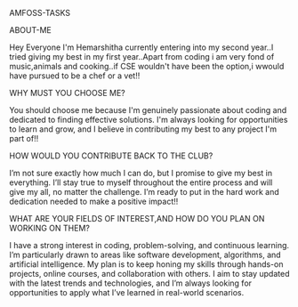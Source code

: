 AMFOSS-TASKS

ABOUT-ME


Hey Everyone
I'm Hemarshitha currently entering into my second year..I tried giving my best in my first year..Apart from coding i am very fond of music,animals and cooking..if CSE wouldn't have been the option,i wwould have pursued to be a chef or a vet!!

WHY MUST YOU CHOOSE ME?

You should choose me because I'm genuinely passionate about coding and dedicated to finding effective solutions. I'm always looking for opportunities to learn and grow, and I believe in contributing my best to any project I'm part of!!


HOW WOULD YOU CONTRIBUTE BACK TO THE CLUB?

I’m not sure exactly how much I can do, but I promise to give my best in everything. I’ll stay true to myself throughout the entire process and will give my all, no matter the challenge. I’m ready to put in the hard work and dedication needed to make a positive impact!!


WHAT ARE YOUR FIELDS OF INTEREST,AND HOW DO YOU PLAN ON WORKING ON THEM?

I have a strong interest in coding, problem-solving, and continuous learning. I’m particularly drawn to areas like software development, algorithms, and artificial intelligence. My plan is to keep honing my skills through hands-on projects, online courses, and collaboration with others. I aim to stay updated with the latest trends and technologies, and I’m always looking for opportunities to apply what I’ve learned in real-world scenarios.

